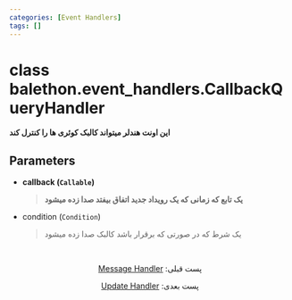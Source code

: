 ```yaml
---
categories: [Event Handlers]
tags: []
---
```


<h1>class balethon.event_handlers.<strong>CallbackQueryHandler</strong></h1>

<p align="left" dir="rtl"><strong>این اونت هندلر میتواند کالبک کوئری ها را کنترل کند</strong></p>

<h2>Parameters</h2>

<ul>
<li><strong>callback (<code>Callable</code>)</strong><blockquote dir="rtl">
<p><strong>یک تابع که زمانی که یک رویداد جدید اتفاق بیفتد صدا زده میشود</strong></p>
</blockquote>
</li>
</ul>
<ul>
<li>condition (<code>Condition</code>)<blockquote dir="rtl">
<p>یک شرط که در صورتی که برقرار باشد کالبک صدا زده میشود</p>
</blockquote>
</li>
</ul>

<br>

<p align="center" dir="rtl">پست قبلی: <a href="https://balethon.ir/posts/message-handler">Message Handler</a></p>

<p align="center" dir="rtl">پست بعدی: <a href="https://balethon.ir/posts/update-handler">Update Handler</a></p>